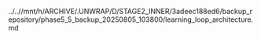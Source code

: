 ../..//mnt/h/ARCHIVE/.UNWRAP/D/STAGE2_INNER/3adeec188ed6/backup_repository/phase5_5_backup_20250805_103800/learning_loop_architecture.md